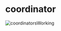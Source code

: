 # coordinator

![coordinatorsWorking](https://user-images.githubusercontent.com/4231144/191870996-74bb756b-8784-4dd2-94c1-33abd8ef25c0.gif)

